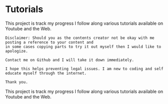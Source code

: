 # Tutorials

This project is track my progress I follow along various tutorials available on Youtube and the Web.

    Disclaimer: Should you as the contents creator not be okay with me posting a reference to your content and
    in some cases copying parts to try it out myself then I would like to apologize.
    
    Contact me on Github and I will take it down immediately.
     
    I hope this helps preventing legal issues. I am new to coding and self educate myself through the internet.
     
    Thank you.


This project is track my progress I follow along various tutorials available on Youtube and the Web.

